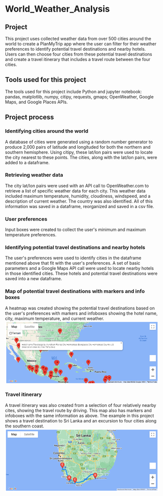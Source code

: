 # World_Weather_Analysis

## Project
This project uses collected weather data from over 500 cities around the world to create a PlanMyTrip app where the user can filter for their weather preferences to identify potential travel destinations and nearby hotels. Users can then choose four cities from these potential travel destinations and create a travel itinerary that includes a travel route between the four cities.

## Tools used for this project
The tools used for this project include Python and jupyter notebook: pandas, matplotlib, numpy, citipy, requests, gmaps; OpenWeather, Google Maps, and Google Places APIs.

## Project process

### Identifying cities around the world
A database of cities were generated using a random number generator to produce 2,000 pairs of latitude and longituded for both the northern and southern hemisphere. Using citipy, these lat/lon pairs were used to locate the city nearest to these points. The cities, along with the lat/lon pairs, were added to a dataframe. 

### Retrieving weather data
The city lat/lon pairs were used with an API call to OpenWeather.com to retrieve a list of specific weather data for each city. This weather data included maximum temperature, humidity, cloudiness, windspeed, and a description of current weather. The country was also identified. All of this information was saved in a dataframe, reorganized and saved in a csv file.

### User preferences
Input boxes were created to collect the user's minimum and maximum temperature preferences.

### Identifying potential travel destinations and nearby hotels
The user's preferences were used to identify cities in the dataframe mentioned above that fit with the user's preferences. A set of basic parameters and a Google Maps API call were used to locate nearby hotels in those identified cities. These hotels and potential travel destinations were saved into a new dataframe. 

### Map of potential travel destinations with markers and info boxes
A heatmap was created showing the potential travel destinations based on the user's preferences with markers and infoboxes showing the hotel name, city, maximum temperature, and current weather.
![Cities Hotels Markers Infoboxes](https://github.com/bnidam/World_Weather_Analysis/blob/main/Vacation_Search/WeatherPy_vacation_map_infobox.png)

### Travel itinerary
A travel itinerary was also created from a selection of four relatively nearby cites, showing the travel route by driving.  This map also has markers and infoboxes with the same information as above.
The example in this project shows a travel destination to Sri Lanka and an excursion to four cities along the southern coast.
![Travel Itinerary in Sri Lanka](https://github.com/bnidam/World_Weather_Analysis/blob/main/Vacation_Itinerary/weatherPy_travel_map1.png)
















